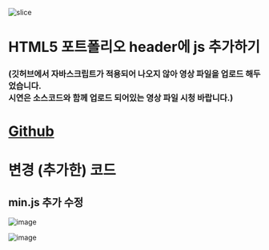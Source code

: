 ![slice](https://capsule-render.vercel.app/api?type=slice&color=auto&height=200&text=js%20추가하기&fontAlign=70&rotate=13&fontAlignY=25&desc=20231010&descAlignY=44)

# HTML5 포트폴리오 header에 js 추가하기

### (깃허브에서 자바스크립트가 적용되어 나오지 않아 영상 파일을 업로드 해두었습니다. <br> 시연은 소스코드와 함께 업로드 되어있는 영상 파일 시청 바랍니다.)
# <a href="https://baesub.github.io/Tue_Report/1010/ch04_mportpolio/mintro.html"> Github </a>

# 변경 (추가한) 코드
## min.js 추가 수정
![image](https://github.com/baesub/Tue_Report/assets/113866062/7b19ac3e-c031-4c8e-a0f2-ea01a279c5e6)

![image](https://github.com/baesub/Tue_Report/assets/113866062/63b393e4-9803-4d77-995c-71a9a5e5a620)

